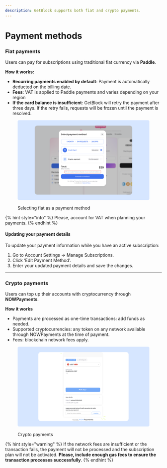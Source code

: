 ```yaml
---
description: GetBlock supports both fiat and crypto payments.
---
```


# Payment methods

### Fiat payments

Users can pay for subscriptions using traditional fiat currency via **Paddle**.

**How it works:**

* **Recurring payments enabled by default**: Payment is automatically deducted on the billing date.
* **Fees**: VAT is applied to Paddle payments and varies depending on your region
* **If the card balance is insufficient**: GetBlock will retry the payment after three days. If the retry fails, requests will be frozen until the payment is resolved.

<figure><img src="../../.gitbook/assets/Docs_fiat_payment.svg" alt="How to pay with fiat on GetBlock"><figcaption><p>Selecting fiat as a payment method</p></figcaption></figure>

{% hint style="info" %}
Please, account for VAT when planning your payments.
{% endhint %}

#### Updating your payment details

To update your payment information while you have an active subscription:

1. Go to Account Settings → Manage Subscriptions.
2. Click ‘Edit Payment Method’.
3. Enter your updated payment details and save the changes.

***

### Crypto payments

Users can top up their accounts with cryptocurrency through **NOWPayments**.

**How it works**

* Payments are processed as one-time transactions: add funds as needed.
* Supported cryptocurrencies: any token on any network available through NOWPayments at the time of payment.
* Fees: blockchain network fees apply.

<figure><img src="../../.gitbook/assets/Docs_crypto_payment.svg" alt="How to pay for RPC nodes with crypto"><figcaption><p>Crypto payments</p></figcaption></figure>

{% hint style="warning" %}
If the network fees are insufficient or the transaction fails, the payment will not be processed and the subscription plan will not be activated. **Please, include enough gas fees to ensure the transaction processes successfully**.
{% endhint %}
